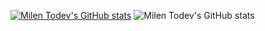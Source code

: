 [![Milen Todev's GitHub stats](https://github-readme-stats.vercel.app/api?username=todevmilen)](https://github.com/anuraghazra/github-readme-stats) ![Milen Todev's GitHub stats](https://github-readme-stats.vercel.app/api?username=todevmilen&count_private=true)


